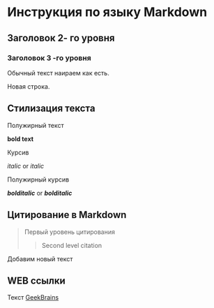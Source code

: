 # Инструкция по языку Markdown

## Заголовок 2- го уровня
### Заголовок 3 -го уровня

Обычный текст наираем как есть.
 
 Новая строка.
 
 ## Стилизация текста

Полужирный текст

**bold text** 

Курсив

*italic* or _italic_

Полужирный курсив 

***bolditalic*** or _**bolditalic**_

## Цитирование в Markdown
> Первый уровень цитирования
>> Second level citation

Добавим новый текст

## WEB ссылки
Текст [GeekBrains](https://gb.ru "Что такое GeekBrains")



